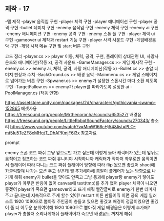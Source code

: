## 제작 - 17
 -맵 제작
 -player 움직임 구현
 -player 체력 구현
 -player 애니메이션 구현
 -player 공격 구현
 -bullet 데미지 구현
 -enemy 움직임 구현
 -enemy 체력 구현
 -enemy ai 구현
 -enemy 애니메이션 구현
 -enemy 공격 구현
 -enemy 스폰 풀 구현
 -player 체력 ui 구현
 -gameover ui 제작과 restart 기능 구현
 -player 사격 사운드 구현
 -게임배경음악 구현
 -게임 시작 메뉴 구현 및 start 버튼 구현

코드 정리
-player.cs >> player 이동, 체력, 공격, 구현, 플레이어 상태관련 UI, 사망사운드와 애니메이션(작동 x), 공격 사운드
-GameManager.cs >> 게임 재시작 구현
-enemy.cs >> enemy ai, 체력, 공격, 사망 애니메이션(작동 x)
-Bullet.cs >> 총알 데미지 판정과 수치
-BackGround.cs >> 배경 음악
-Mainmenu.cs >> 게임 스테이지로 넘어가는 버튼 구현
-Spwaner.cs >> enemy가 설정한 스폰시간 마다 소환 되도록 구현
-TargetFallow.cs >> enemy가 player를 따라가도록 설정한 ai
-PoolManager.cs (작동 안함)

https://assetstore.unity.com/packages/2d/characters/gothicvania-swamp-152865 에셋사용
https://freesound.org/people/Mrthenoronha/sounds/653527/ 배경음
https://freesound.org/people/LittleRobotSoundFactory/sounds/270343/ 총소리
https://www.youtube.com/watch?v=MmW166cHj54&list=PLO-mt5Iu5TeZF8xMHqtT_DhAPKmjF6i3x 참고자료

prompt

enemy 스폰 코드 짜줘
그냥 앞으로만 가고 싶은데 이렇게 돌아 캐릭터가 있는데 앞뒤로 움직이고 점프하는 코드 짜줘 유니티야
시작하니까 캐릭터가 작아져
좌우로만 움직이면서 플래이어 따라 다니는 코드 짜줘
플래이어 방향에 따라 flip 됬으면 좋겠어
shoot에 좌클릭할떄 나가는 모션 주고 싶은데 뭘 추가해야해
총알이 플레어가 보는 방향으로 나가게 해줘
enemy가 bullet을 맞아도 안죽고 그냥 통과해
player랑 enemy가 닿아도 player가 아무런 반응이 없어
canvas에 text(tmp)를 추가 했어 player 체력이 나오면 좋겠어
player가 죽으면 gameover라고 뜨게 해줘 빨간글씨로
enemy가 한번 데미지 주고 끝나는데 지속적으로 주게 할수 있어?
restart 버튼 만들어줘
이런 풍의 게임 일러스트 1920 1080으로 뽑아줘
주인공이 총들고 있으면 좋겠고 배경이 정글이였으면 좋겠어 좀 더 어두운 분위여야해
1920 1080으로 뽑아줘
게임 배경음은 어떻게 추가해?
player가 총쏠때 소리나게해줘
플래이어가 죽으면 배경음도 꺼지게 해줘

